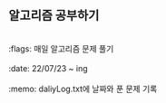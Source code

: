 #
<h2>알고리즘 공부하기</h2>

<br>
:flags: 매일 알고리즘 문제 풀기 <br> <br>
:date: 22/07/23 ~ ing <br> <br>
:memo: daliyLog.txt에 날짜와 푼 문제 기록 <br> <br>

